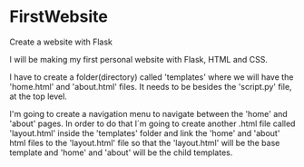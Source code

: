 # FirstWebsite
Create a website with Flask

I will be making my first personal website with Flask, HTML and CSS.

I have to create a folder(directory) called 'templates' where we will have the 'home.html' and 'about.html' files. It needs to be besides the 'script.py' file, at the top level.

I'm going to create a navigation menu to navigate between the 'home' and 'about' pages. In order to do that I´m going to create another .html file called 'layout.html' inside the 'templates' folder and link the 'home' and 'about' html files to the 'layout.html' file so that the 'layout.html' will be the base template and 'home' and 'about' will be the child templates.
